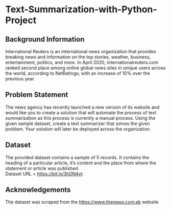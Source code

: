 # Text-Summarization-with-Python-Project

## Background Information<br />
International Reuters is an international news organization that provides breaking news
and information on the top stories, weather, business, entertainment, politics, and more.
In April 2020, internationalreuters.com ranked second place among online global news
sites in unique users across the world, according to NetRatings; with an increase of 10%
over the previous year.

## Problem Statement<br />
The news agency has recently launched a new version of its website and would like you
to create a solution that will automate the process of text summarization as this process
is currently a manual process. Using the given sample dataset, create a text summarizer
that solves the given problem. Your solution will later be deployed across the
organization.

## Dataset<br />
The provided dataset contains a sample of 5 records. It contains the heading of a
particular article, it’s content and the place from where the statement or article was
published.<br />
Dataset URL = https://bit.ly/3hDN4vt

## Acknowledgements<br />
The dataset was scraped from the https://www.thenews.com.pk website
